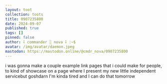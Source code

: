 ```yaml
---
layout: toot
collection: toots
title: 0907235800
date: 2024-09-07
published: true
tags: []
pinned: false
author: ⸸ commander ░ nova ⸸ :~$
avatar: /img/avatar/daemon.jpeg
mastodon: https://mastodon.online/@cmdr_nova/0907235800
---
```


i was gonna make a couple example link pages that i could make for people, to kind of showcase on a page where I present my new little independent servicebut goshdarn I'm kinda tired and I can do that tomorrow

